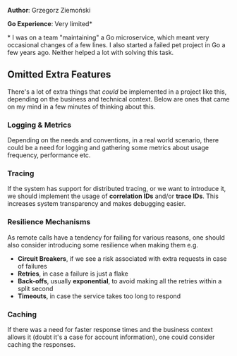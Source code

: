 **Author**: Grzegorz Ziemoński

**Go Experience**: Very limited\*

\* I was on a team "maintaining" a Go microservice, which meant very occasional changes of a few lines. I also started a failed pet project in Go a few years ago. Neither helped a lot with solving this task.

## Omitted Extra Features

There's a lot of extra things that _could_ be implemented in a project like this, depending on the business and technical context. Below are ones that came on my mind in a few minutes of thinking about this.

### Logging & Metrics

Depending on the needs and conventions, in a real world scenario, there could be a need for logging and gathering some metrics about usage frequency, performance etc.

### Tracing

If the system has support for distributed tracing, or we want to introduce it, we should implement the usage of **correlation IDs** and/or **trace IDs**. This increases system transparency and makes debugging easier.

### Resilience Mechanisms

As remote calls have a tendency for failing for various reasons, one should also consider introducing some resilience when making them e.g.

- **Circuit Breakers**, if we see a risk associated with extra requests in case of failures
- **Retries**, in case a failure is just a flake
- **Back-offs**, usually **exponential**, to avoid making all the retries within a split second
- **Timeouts**, in case the service takes too long to respond

### Caching

If there was a need for faster response times and the business context allows it (doubt it's a case for account information), one could consider caching the responses.
